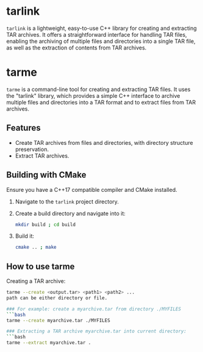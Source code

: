# tarlink

`tarlink` is a lightweight, easy-to-use C++ library for creating and extracting TAR archives. It offers a straightforward interface for handling TAR files, enabling the archiving of multiple files and directories into a single TAR file, as well as the extraction of contents from TAR archives.

# tarme

`tarme` is a command-line tool for creating and extracting TAR files. It uses the "tarlink" library, which provides a simple C++ interface to archive multiple files and directories into a TAR format and to extract files from TAR archives.

## Features

- Create TAR archives from files and directories, with directory structure preservation.
- Extract TAR archives.

## Building with CMake

Ensure you have a C++17 compatible compiler and CMake installed.

1. Navigate to the `tarlink` project directory.

2. Create a build directory and navigate into it:
   ```bash
   mkdir build ; cd build

3. Build it:
   ```bash
   cmake .. ; make

## How to use tarme

 Creating a TAR archive:
   ```bash
   tarme --create <output.tar> <path1> <path2> ...
path can be either directory or file.

### For example: create a myarchive.tar from directory ./MYFILES
   ```bash
   tarme --create myarchive.tar ./MYFILES

### Extracting a TAR archive myarchive.tar into current directory:
   ```bash
tarme --extract myarchive.tar .
